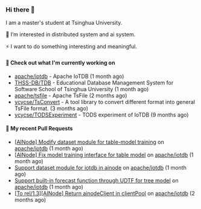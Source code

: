 ### Hi there 👋
I am a master's student at Tsinghua University.

🌱 I’m interested in distributed system and ai system.

⚡ I want to do something interesting and meaningful.

#### 🤖 Check out what I'm currently working on

- [apache/iotdb](https://github.com/apache/iotdb) - Apache IoTDB (1 month ago)
- [THSS-DB/TDB](https://github.com/THSS-DB/TDB) - Educational Database Management System for Software School of Tsinghua University (1 month ago)
- [apache/tsfile](https://github.com/apache/tsfile) - Apache TsFile (2 months ago)
- [ycycse/TsConvert](https://github.com/ycycse/TsConvert) - A tool library to convert different format into general TsFile format. (3 months ago)
- [ycycse/TODSExperiment](https://github.com/ycycse/TODSExperiment) - TODS experiment of IoTDB (9 months ago)

#### 🔨 My recent Pull Requests

- [[AINode] Modify dataset module for table-model training](https://github.com/apache/iotdb/pull/15816) on [apache/iotdb](https://github.com/apache/iotdb) (1 month ago)
- [[AINode] Fix model training interface for table model](https://github.com/apache/iotdb/pull/15708) on [apache/iotdb](https://github.com/apache/iotdb) (1 month ago)
- [Support dataset module for iotdb in ainode](https://github.com/apache/iotdb/pull/15686) on [apache/iotdb](https://github.com/apache/iotdb) (1 month ago)
- [Support built-in forecast function through UDTF for tree model](https://github.com/apache/iotdb/pull/15682) on [apache/iotdb](https://github.com/apache/iotdb) (1 month ago)
- [[To rel/1.3][AINode] Return ainodeClient in clientPool](https://github.com/apache/iotdb/pull/15585) on [apache/iotdb](https://github.com/apache/iotdb) (2 months ago)


